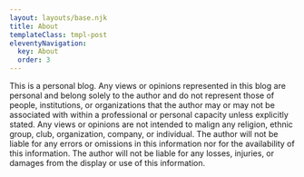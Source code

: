 ```yaml
---
layout: layouts/base.njk
title: About
templateClass: tmpl-post
eleventyNavigation:
  key: About
  order: 3
---
```


This is a personal blog. Any views or opinions represented in this blog are personal and belong solely to the author and do not represent those of people, institutions, or organizations that the author may or may not be associated with within a professional or personal capacity unless explicitly stated. Any views or opinions are not intended to malign any religion, ethnic group, club, organization, company, or individual.
The author will not be liable for any errors or omissions in this information nor for the availability of this information. The author will not be liable for any losses, injuries, or damages from the display or use of this information.
